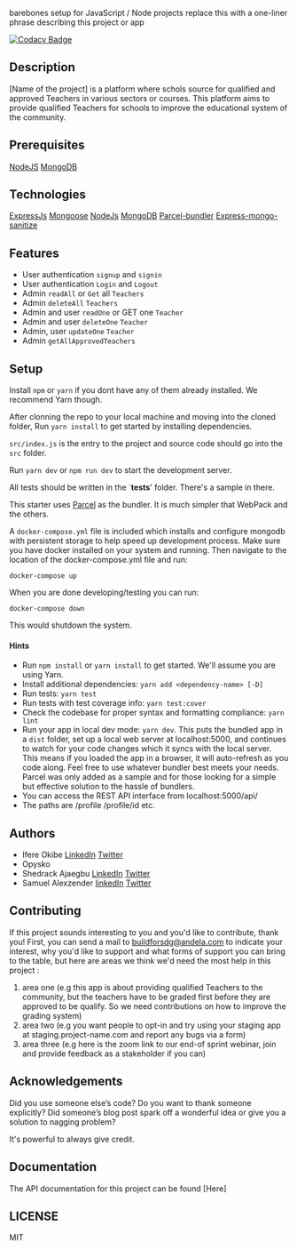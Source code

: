 barebones setup for JavaScript / Node projects replace this with a one-liner phrase describing this project or app

[![Codacy Badge](https://img.shields.io/badge/Code%20Quality-D-red)](https://img.shields.io/badge/Code%20Quality-D-red)


## Description
[Name of the project] is a platform where schols source for qualified and approved Teachers in various sectors or courses. This platform aims to provide qualified Teachers for schools to improve the educational system of the community.

## Prerequisites
[NodeJS](https://devdocs.io/node/)
[MongoDB](https://docs.mongodb.com/)

## Technologies
[ExpressJs](https://expressjs.com/)
[Mongoose](https://mongoosejs.com/docs/api.html)
[NodeJs](https://devdocs.io/node/)
[MongoDB](https://docs.mongodb.com/)
[Parcel-bundler](https://parceljs.org/getting_started.html)
[Express-mongo-sanitize](https://www.npmjs.com/package/express-mongo-sanitize)

## Features
- User authentication `signup` and `signin`
- User authentication `Login` and `Logout`
- Admin `readAll` or `Get` all `Teachers`
- Admin `deleteAll` `Teachers`
- Admin and user `readOne` or GET one `Teacher`
- Admin and user `deleteOne` `Teacher`
- Admin, user `updateOne` `Teacher`
- Admin `getAllApprovedTeachers`


## Setup

Install `npm` or `yarn` if you dont have any of them already installed. We recommend Yarn though.

After clonning the repo to your local machine and moving into the cloned folder, Run `yarn install` to get started by installing dependencies. 

`src/index.js` is the entry to the project and source code should go into the `src` folder.

Run `yarn dev` or `npm run dev` to start the development server.

All tests should be written in the `__tests__' folder. There's a sample in there.

This starter uses [Parcel](https://parceljs.org/getting_started.html) as the bundler. It is much simpler that WebPack and the others.

A `docker-compose.yml` file is included which installs and configure mongodb with persistent storage to help speed up development process. Make sure you have docker installed on your system and running. Then navigate to the location of the docker-compose.yml file and run:

`docker-compose up`

When you are done developing/testing you can run:

`docker-compose down`

This would shutdown the system.

#### Hints

- Run `npm install` or `yarn install` to get started. We'll assume you are using Yarn.
- Install additional dependencies: `yarn add <dependency-name> [-D]`
- Run tests: `yarn test`
- Run tests with test coverage info: `yarn test:cover`
- Check the codebase for proper syntax and formatting compliance: `yarn lint`
- Run your app in local dev mode: `yarn dev`. This puts the bundled app in a `dist` folder, set up a local web server at localhost:5000, and continues to watch for your code changes which it syncs with the local server. This means if you loaded the app in a browser, it will auto-refresh as you code along. Feel free to use whatever bundler best meets your needs. Parcel was only added as a sample and for those looking for a simple but effective solution to the hassle of bundlers. 
- You can access the REST API interface from localhost:5000/api/<path>
- The paths are /profile /profile/id etc.

## Authors

- Ifere Okibe [LinkedIn](https://www.linkedin.com/in/ifere-jo/) [Twitter](https://twitter.com/Iam_Ifere)
- Opysko
- Shedrack Ajaegbu [LinkedIn](https://www.linkedin.com/in/ajaegbu-shedrack/) [Twitter](https://twitter.com/theshedman_)
- Samuel Alexzender [linkedIn](https://www.linkedin.com/in/abiokorigho-samuel/) [Twitter](https://twitter.com/Alexzendersamu4)

## Contributing
If this project sounds interesting to you and you'd like to contribute, thank you!
First, you can send a mail to buildforsdg@andela.com to indicate your interest, why you'd like to support and what forms of support you can bring to the table, but here are areas we think we'd need the most help in this project :
1.  area one (e.g this app is about providing qualified Teachers to the community, but the teachers have to be graded first before they are approved to be qualify. So we need contributions on how to improve the grading system)
2.  area two (e.g you want people to opt-in and try using your staging app at staging.project-name.com and report any bugs via a form)
3.  area three (e.g here is the zoom link to our end-of sprint webinar, join and provide feedback as a stakeholder if you can)

## Acknowledgements

Did you use someone else’s code?
Do you want to thank someone explicitly?
Did someone’s blog post spark off a wonderful idea or give you a solution to nagging problem?

It's powerful to always give credit.

## Documentation
The API documentation for this project can be found [Here]

## LICENSE
MIT

